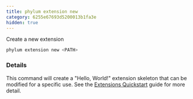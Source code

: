 ```yaml
---
title: phylum extension new
category: 6255e67693d5200013b1fa3e
hidden: true
---
```


Create a new extension

```sh
phylum extension new <PATH>
```

### Details

This command will create a "Hello, World!" extension skeleton that can be
modified for a specific use. See the [Extensions Quickstart] guide for more
detail.

[Extensions Quickstart]: https://docs.phylum.io/docs/extensions_quickstart

